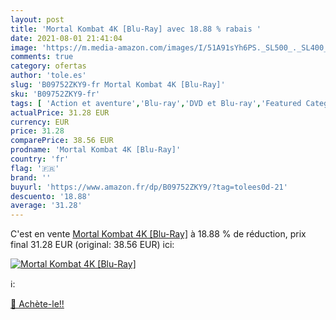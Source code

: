 ```yaml
---
layout: post
title: 'Mortal Kombat 4K [Blu-Ray] avec 18.88 % rabais '
date: 2021-08-01 21:41:04
image: 'https://m.media-amazon.com/images/I/51A91sYh6PS._SL500_._SL400_.jpg'
comments: true
category: ofertas
author: 'tole.es'
slug: 'B09752ZKY9-fr Mortal Kombat 4K [Blu-Ray]'
sku: 'B09752ZKY9-fr'
tags: [ 'Action et aventure','Blu-ray','DVD et Blu-ray','Featured Categories','Films','Policier','Thriller', ]
actualPrice: 31.28 EUR
currency: EUR
price: 31.28
comparePrice: 38.56 EUR
prodname: 'Mortal Kombat 4K [Blu-Ray]'
country: 'fr'
flag: '🇫🇷'
brand: ''
buyurl: 'https://www.amazon.fr/dp/B09752ZKY9/?tag=tolees0d-21'
descuento: '18.88'
average: '31.28'
---
```


C'est en vente [Mortal Kombat 4K [Blu-Ray]](https://www.amazon.fr/dp/B09752ZKY9/?tag=tolees0d-21)  à  18.88 % de réduction, prix final  31.28 EUR (original: 38.56 EUR) ici:

[![Mortal Kombat 4K [Blu-Ray]](https://m.media-amazon.com/images/I/51A91sYh6PS._SL500_._SL400_.jpg)](https://www.amazon.fr/dp/B09752ZKY9/?tag=tolees0d-21)

ℹ️:


[🛒 Achète-le!!](https://www.amazon.fr/dp/B09752ZKY9/?tag=tolees0d-21)
